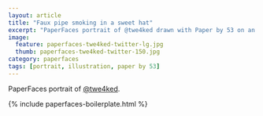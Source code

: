 ```yaml
---
layout: article
title: "Faux pipe smoking in a sweet hat"
excerpt: "PaperFaces portrait of @twe4ked drawn with Paper by 53 on an iPad."
image: 
  feature: paperfaces-twe4ked-twitter-lg.jpg
  thumb: paperfaces-twe4ked-twitter-150.jpg
category: paperfaces
tags: [portrait, illustration, paper by 53]
---
```


PaperFaces portrait of [@twe4ked](http://twitter.com/twe4ked).

{% include paperfaces-boilerplate.html %}